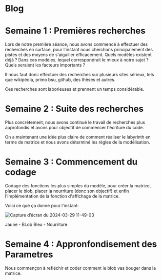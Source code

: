 # Blog 

# Semaine 1 : Premières recherches

Lors de notre première séance, nous avons commencé à effectuer des recherches en surface, pour l'instant nous cherchons principalement des pistes et des moyens de s'aiguiller efficacement.
Quels modèles existent déjà ? Dans ces modèles, lequel correspondrait le mieux à notre sujet ? Quels seraient les facteurs importants ? 

Il nous faut donc effectuer des recherches sur plusieurs sites sérieux, tels que wikipédia, primo bsu, github, des thèses et autres. 

Ces recherches sont laborieuses et prennent un temps considérable.

# Semaine 2 : Suite des recherches

Plus concrétement, nous avons continué le travail de recherches plus approfondis et avons pour objectif de commencer l'écriture du code. 

On a maintenant une idée plus claire de comment réaliser le labyrinth en terme de matrice et nous avons déterminé les règles de la modélisation.

# Semaine 3 : Commencement du codage

Codage des fonctions les plus simples du modèle, pour créer la matrice, placer le blob, placer la nourriture (donc son objectif) et enfin l'implémentation de la fonction d'affichage de la matrice.

Voici ce que ça donne pour l'instant:

![Capture d’écran du 2024-03-29 11-49-03](https://github.com/are-dynamic-2024-g4/croissance-du-blob/assets/160231182/b733a601-a910-41ff-a09b-f628b94e0902)

Jaune - BLob
Bleu - Nourriture

# Semaine 4 : Appronfondisement des Parametres

Nous commençon à refléchir et coder comment le blob vas bouger dans la matrice.

